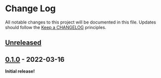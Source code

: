 # Change Log
All notable changes to this project will be documented in this file.
Updates should follow the [Keep a CHANGELOG](https://keepachangelog.com/) principles.

## [Unreleased][unreleased]

## [0.1.0] - 2022-03-16

**Initial release!**

[unreleased]: https://github.com/colinodell/indentation/compare/v0.1.0...main
[0.1.0]: https://github.com/colinodell/indentation/releases/tag/v0.1.0
